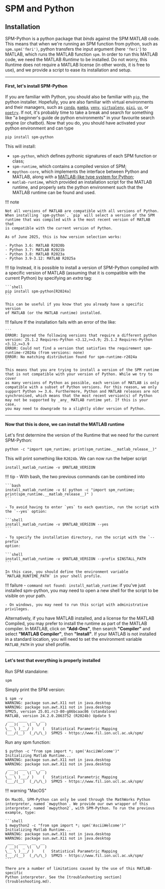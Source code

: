 # SPM and Python

## Installation

SPM-Python is a python package that _binds_ against the SPM MATLAB code.
This means that when we're running an SPM function from python, such as
`spm.spm('fmri')`, python transfers the input argument (here `'fmri'`)
to MATLAB, which runs the MATLAB function `spm`. In order to run this
MATLAB code, we need the MATLAB _Runtime_ to be installed. Do not worry,
this Runtime does not require a MATLAB license (in other words, it is free
to use), and we provide a script to ease its installation and setup.

---

#### First, let's install SPM-Python

If you are familiar with Python, you should also be familiar with `pip`,
the python installer. Hopefully, you are also familiar with virtual
environments and their managers, such as
[`conda`](https://docs.conda.io),
[`mamba`](https://mamba.readthedocs.io),
[`venv`](https://docs.python.org/3/library/venv.html),
[`virtualenv`](https://virtualenv.pypa.io),
[`pixi`](https://pixi.sh),
[`uv`](https://docs.astral.sh/uv/), or
[`poetry`](https://python-poetry.org). If not, it's probably time to
take a break and search for something like
"a beginner's guide de python environments" in your favourite search
engine (or chatbot). Now that you do, you should have activated your python
environment and can type

```shell
pip install spm-python
```

This will install:

- `spm-python`, which defines pythonic signatures of each SPM function or
  class;
- `spm-runtime`, which contains a compiled version of SPM;
- `mpython-core`, which implements the interface between Python and MATLAB,
  along with a [MATLAB-like type system for Python](datatypes.md);
- `matlab-runtime`, which provided an installation script for the MATLAB
  runtime, and properly sets the python environment such that the MATLAB
  runtime can be found and used.

!!! note

    Not all versions of MATLAB are compatible with all versions of Python.
    When installing `spm-python`, `pip` will select a version of the SPM
    runtime that was compiled with a the most recent version of MATLAB that
    is compatible with the current version of Python.

    As of June 2025, this is how version selection works:

    - Python 3.6: MATLAB R2020b
    - Python 3.7: MATLAB R2021b
    - Python 3.8: MATLAB R2023a
    - Python 3.9-3.12: MATLAB R2025a

!!! tip
    Instead, it is possible to install a version of SPM-Python compiled
    with a specific version of MATLAB (assuming that it is compatible
    with the current Python) by specifying an _extra_ tag:

    ```shell
    pip install spm-python[R2024a]
    ```

    This can be useful if you know that you already have a specific version
    of MATLAB (or the MATLAB runtime) installed.

!!! failure
    If the installation fails with an error of the like:

    ```
    ERROR: Ignored the following versions that require a different python
    version: 25.1.2 Requires-Python <3.12,>=3.9; 25.1.2 Requires-Python <3.12,>=3.9
    ERROR: Could not find a version that satisfies the requirement spm-runtime-r2024a (from versions: none)
    ERROR: No matching distribution found for spm-runtime-r2024a
    ```

    This means that you are trying to install a version of the SPM runtime
    that is not compatible with your version of Python. While we try to cover
    as many versions of Python as possible, each version of MATLAB is only
    compatible with a subset of Python versions. For this reason, we only
    support Python >= 3.6. Furthermore, Python and MATLAB releases are not
    synchronised, which means that the most recent version(s) of Python
    may not be supported by _any_ MATLAB runtime yet. If this is your case,
    you may need to downgrade to a slightly older version of Python.

---

#### Now that this is done, we can install the MATLAB runtime

Let's first determine the version of the Runtime that we need for the current
SPM-Python:

```shell
python -c "import spm_runtime; print(spm_runtime.__matlab_release__)"
```

This will print something like `R2024b`. We can now run the helper script

```shell
install_matlab_runtime -v $MATLAB_VERSION
```

!!! tip
    - With bash, the two previous commands can be combined into

    ```bash
    install_matlab_runtime -v $( python -c "import spm_runtime; print(spm_runtime.__matlab_release__)" )
    ```

    - To avoid having to enter `yes` to each question, run the script with
    the `--yes` option:

    ```shell
    install_matlab_runtime -v $MATLAB_VERSION --yes
    ```

    - To specify the installation directory, run the script with the `--prefix`
    option:

    ```shell
    install_matlab_runtime -v $MATLAB_VERSION --prefix $INSTALL_PATH
    ```

    In this case, you should define the environment variable
    `MATLAB_RUNTIME_PATH` in your shell profile.

!!! failure
    - `command not found: install_matlab_runtime`: if you've just installed
    spm-python, you may need to open a new shell for the script to be
    visible on your path.

    - On windows, you may need to run this script with administrative privileges.

Alternatively, if you have MATLAB installed, and a license for the MATLAB
Compiled, you may prefer to install the runtime as part of the MATLAB compiler.
In MATLAB, click on **"Add-Ons"**, then search **"Compiler"** and select
**"MATLAB Compiler"**, then **"Install"**. If your MATLAB is not installed
in a standard location, you will need to set the environment variable
`MATLAB_PATH` in your shell profile.

---

#### Let's test that everything is properly installed

Run SPM standalone:

```shell
spm
```

Simply print the SPM version:

```shell
$ spm -v
WARNING: package sun.awt.X11 not in java.desktop
WARNING: package sun.awt.X11 not in java.desktop
SPM25, version 25.01.rc3-80-g86bcaac86 (standalone)
MATLAB, version 24.2.0.2863752 (R2024b) Update 5
 ___  ____  __  __
/ __)(  _ \(  \/  )
\__ \ )___/ )    (   Statistical Parametric Mapping
(___/(__)  (_/\/\_)  SPM25 - https://www.fil.ion.ucl.ac.uk/spm/
```

Run any spm function:

```shell
$ python -c "from spm import *; spm('AsciiWelcome')"
Initializing Matlab Runtime...
WARNING: package sun.awt.X11 not in java.desktop
WARNING: package sun.awt.X11 not in java.desktop
 ___  ____  __  __
/ __)(  _ \(  \/  )
\__ \ )___/ )    (   Statistical Parametric Mapping
(___/(__)  (_/\/\_)  SPM25 - https://www.fil.ion.ucl.ac.uk/spm/
```

!!! warning "MacOS"

    On MacOS, SPM-Python can only be used through the MathWorks Python
    interpreter, named `mwpython`. We provide our own wrapper of this
    interpreter, named `mwpython2`, with SPM-Python. To run the previous
    example, type:

    ```shell
    $ mwpython2 -c "from spm import *; spm('AsciiWelcome')"
    Initializing Matlab Runtime...
    WARNING: package sun.awt.X11 not in java.desktop
    WARNING: package sun.awt.X11 not in java.desktop
     ___  ____  __  __
    / __)(  _ \(  \/  )
    \__ \ )___/ )    (   Statistical Parametric Mapping
    (___/(__)  (_/\/\_)  SPM25 - https://www.fil.ion.ucl.ac.uk/spm/
    ```

    There are a number of limitations caused by the use of this MATLAB-specific
    Python interpreter. See the [troubleshooting section](troubleshooting.md).
